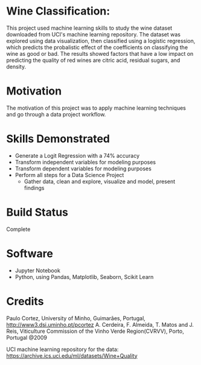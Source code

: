 # Wine Classification:
This project used machine learning skills to study the wine dataset downloaded from UCI's machine learning repository. The dataset was  explored using data visualization, then classified using a logistic regression, which predicts the probalistic effect of the coefficients on classifying the wine as good or bad. The results showed factors that have a low impact on predicting the quality of red wines are citric acid, residual sugars, and density. 


# Motivation
The motivation of this project was to apply machine learning techniques and go through a data project workflow. 

# Skills Demonstrated
- Generate a Logit Regression with a 74% accuracy
- Transform independent variables for modeling purposes
- Transform dependent variables for modeling purposes
- Perform all steps for a Data Science Project 
  - Gather data, clean and explore, visualize and model, present findings

# Build Status
Complete

# Software
- Jupyter Notebook
- Python, using Pandas, Matplotlib, Seaborn, Scikit Learn

# Credits 
Paulo Cortez, University of Minho, Guimarães, Portugal, http://www3.dsi.uminho.pt/pcortez 
A. Cerdeira, F. Almeida, T. Matos and J. Reis, Viticulture Commission of the Vinho Verde Region(CVRVV), Porto, Portugal 
@2009

UCI machine learning repository for the data:    
https://archive.ics.uci.edu/ml/datasets/Wine+Quality
